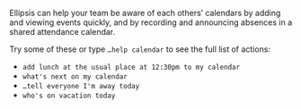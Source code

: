 Ellipsis can help your team be aware of each others’ calendars by adding and viewing events quickly, and by recording and announcing absences in a shared attendance calendar.

Try some of these or type `…help calendar` to see the full list of actions:

- `add lunch at the usual place at 12:30pm to my calendar`
- `what's next on my calendar`
- `…tell everyone I'm away today`
- `who's on vacation today`
